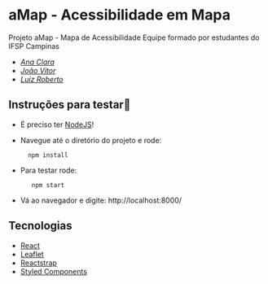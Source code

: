 # aMap - Acessibilidade em Mapa

Projeto aMap - Mapa de Acessibilidade
Equipe formado por estudantes do IFSP Campinas
- *[Ana Clara](https://github.com/AnaLoponi953)*
- *[João Vitor](https://github.com/jooaodias)*
- *[Luiz Roberto](https://github.com/oMestreFenix)*

## Instruções para testar🚀
- É preciso ter [NodeJS](https://nodejs.org/en/)!
- Navegue até o diretório do projeto e rode:

  ```shell
    npm install
  ```
 
- Para testar rode:

   ```shell
      npm start
    ```
    
 - Vá ao navegador e digite:
 http://localhost:8000/

## Tecnologias
- [React](https://reactjs.org/)
- [Leaflet](https://github.com/PaulLeCam/react-leaflet)
- [Reactstrap](https://github.com/reactstrap/reactstrap)
- [Styled Components](https://styled-components.com/)
